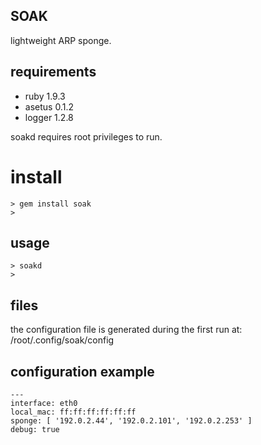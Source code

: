## SOAK

lightweight ARP sponge.

## requirements

+ ruby 1.9.3
+ asetus 0.1.2
+ logger 1.2.8

soakd requires root privileges to run.

# install

	> gem install soak
	>

## usage

	> soakd
 	>

## files

the configuration file is generated during the first run at: /root/.config/soak/config

## configuration example

	---
	interface: eth0
	local_mac: ff:ff:ff:ff:ff:ff
	sponge: [ '192.0.2.44', '192.0.2.101', '192.0.2.253' ]
	debug: true



